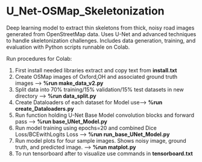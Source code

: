 # U_Net-OSMap_Skeletonization
Deep learning model to extract thin skeletons from thick, noisy road images generated from OpenStreetMap data. Uses U-Net and advanced techniques to handle skeletonization challenges. Includes data generation, training, and evaluation with Python scripts runnable on Colab.

Run procedures for Colab:

1. First install needed libraries extract and copy text from **install.txt**
2. Create OSMap images of Oxford,OH and associated ground truth images --> **%run make_data_v2.py**
3. Split data into 70% training/15% validation/15% test datasets in new directory --> **%run data_split.py**
4. Create Dataloaders of each dataset for Model use--> **%run create_Dataloaders.py**
6. Run function holding U-Net Base Model convolution blocks and forward pass --> **%run base_UNet_Model.py**
7. Run model training using epochs=20 and combined Dice Loss/BCEwithLogits Loss --> **%run run_base_UNet_Model.py**
8. Run model plots for four sample images. Shows noisy image, ground truth, and predicted image. --> **%run matplot.py**
9. To run tensorboard after to visualize use commands in **tensorboard.txt**
   
